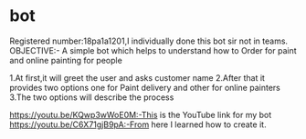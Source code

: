 # bot
Registered number:18pa1a1201,I individually
done this bot sir not in teams.
OBJECTIVE:-
A simple bot which helps to understand how to 
Order for paint and online painting for people

1.At first,it will greet the user and asks customer
name
2.After that it provides two options one for 
Paint delivery and other for online painters
3.The two options will describe the process


https://youtu.be/KQwp3wWoE0M:-This is the
YouTube link for my bot
https://youtu.be/C6X71gjB9pA:-From here I 
learned how to create it.
